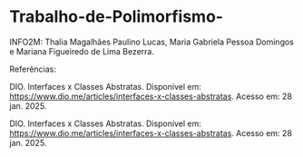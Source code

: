 # Trabalho-de-Polimorfismo-
INFO2M: Thalia Magalhães Paulino Lucas, Maria Gabriela Pessoa Domingos e Mariana Figueiredo de Lima Bezerra. 

Referências:

DIO. Interfaces x Classes Abstratas. Disponível em: https://www.dio.me/articles/interfaces-x-classes-abstratas. Acesso em: 28 jan. 2025.

DIO. Interfaces x Classes Abstratas. Disponível em: https://www.dio.me/articles/interfaces-x-classes-abstratas. Acesso em: 28 jan. 2025.
